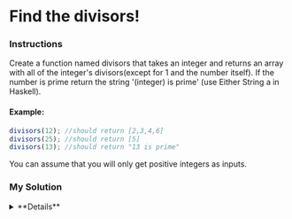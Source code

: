 # Find the divisors!

### Instructions

Create a function named divisors that takes an integer and returns an array with all of the integer's divisors(except for 1 and the number itself). If the number is prime return the string '(integer) is prime' (use Either String a in Haskell).

#### Example:

```js
divisors(12); //should return [2,3,4,6]
divisors(25); //should return [5]
divisors(13); //should return "13 is prime"
```

You can assume that you will only get positive integers as inputs.

### My Solution

<details>
  <summary>**Details**</summary>
  <p>
```js
function divisors(integer) {
  const result = [];
  for(i=2; i<integer; i++){
    integer % i === 0 && result.indexOf(i) === -1 && result.push(i);
  }
    
  return result.length === 0 ? `${integer} is prime` : result;
};
```
  </p>
</details>
